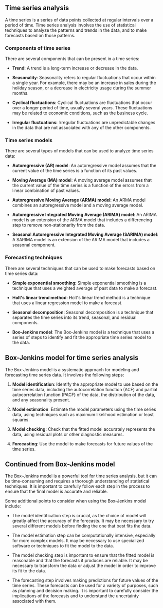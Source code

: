## Time series analysis

A time series is a series of data points collected at regular intervals over a period of time. Time series analysis involves the use of statistical techniques to analyze the patterns and trends in the data, and to make forecasts based on those patterns.

### Components of time series

There are several components that can be present in a time series:

- **Trend**: A trend is a long-term increase or decrease in the data.

- **Seasonality**: Seasonality refers to regular fluctuations that occur within a single year. For example, there may be an increase in sales during the holiday season, or a decrease in electricity usage during the summer months.

- **Cyclical fluctuations**: Cyclical fluctuations are fluctuations that occur over a longer period of time, usually several years. These fluctuations may be related to economic conditions, such as the business cycle.

- **Irregular fluctuations**: Irregular fluctuations are unpredictable changes in the data that are not associated with any of the other components.

### Time series models

There are several types of models that can be used to analyze time series data:

- **Autoregressive (AR) model**: An autoregressive model assumes that the current value of the time series is a function of its past values.

- **Moving Average (MA) model**: A moving average model assumes that the current value of the time series is a function of the errors from a linear combination of past values.

- **Autoregressive Moving Average (ARMA) model**: An ARMA model combines an autoregressive model and a moving average model.

- **Autoregressive Integrated Moving Average (ARIMA) model**: An ARIMA model is an extension of the ARMA model that includes a differencing step to remove non-stationarity from the data.

- **Seasonal Autoregressive Integrated Moving Average (SARIMA) model**: A SARIMA model is an extension of the ARIMA model that includes a seasonal component.

### Forecasting techniques

There are several techniques that can be used to make forecasts based on time series data:

- **Simple exponential smoothing**: Simple exponential smoothing is a technique that uses a weighted average of past data to make a forecast.

- **Holt's linear trend method**: Holt's linear trend method is a technique that uses a linear regression model to make a forecast.

- **Seasonal decomposition**: Seasonal decomposition is a technique that separates the time series into its trend, seasonal, and residual components.

- **Box-Jenkins model**: The Box-Jenkins model is a technique that uses a series of steps to identify and fit the appropriate time series model to the data.

## Box-Jenkins model for time series analysis

The Box-Jenkins model is a systematic approach for modeling and forecasting time series data. It involves the following steps:

1. **Model identification**: Identify the appropriate model to use based on the time series data, including the autocorrelation function (ACF) and partial autocorrelation function (PACF) of the data, the distribution of the data, and any seasonality present.

2. **Model estimation**: Estimate the model parameters using the time series data, using techniques such as maximum likelihood estimation or least squares.

3. **Model checking**: Check that the fitted model accurately represents the data, using residual plots or other diagnostic measures.

4. **Forecasting**: Use the model to make forecasts for future values of the time series.

## Continued from Box-Jenkins model

The Box-Jenkins model is a powerful tool for time series analysis, but it can be time-consuming and requires a thorough understanding of statistical techniques. It is important to carefully follow each step in the process to ensure that the final model is accurate and reliable.

Some additional points to consider when using the Box-Jenkins model include:

- The model identification step is crucial, as the choice of model will greatly affect the accuracy of the forecasts. It may be necessary to try several different models before finding the one that best fits the data.

- The model estimation step can be computationally intensive, especially for more complex models. It may be necessary to use specialized software or techniques to fit the model to the data.

- The model checking step is important to ensure that the fitted model is reasonable and that the forecasts it produces are reliable. It may be necessary to transform the data or adjust the model in order to improve its fit to the data.

- The forecasting step involves making predictions for future values of the time series. These forecasts can be used for a variety of purposes, such as planning and decision making. It is important to carefully consider the implications of the forecasts and to understand the uncertainty associated with them.

